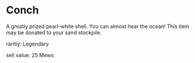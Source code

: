 # Conch

A greatly prized pearl-white shell. You can almost hear the ocean! This item may be donated to your sand stockpile.

raritiy: Legendary

sell value: 25 Mews